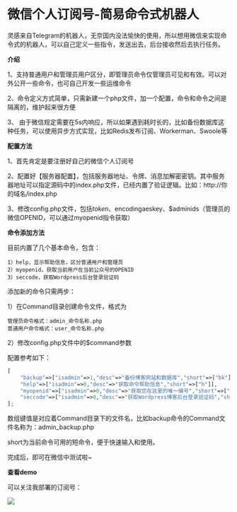 # 微信个人订阅号-简易命令式机器人

灵感来自Telegram的机器人，无奈国内没法愉快的使用，所以想用微信来实现命令式的机器人，可以自己定义一些指令，发送出去，后台接收然后去执行任务。

**介绍**

1、支持普通用户和管理员用户区分，即管理员命令仅管理员可见和有效。可以对外公开一些命令，也可自己开发一些运维命令

2、命令定义方式简单，只需新建一个php文件，加一个配置，命令和命令之间是隔离的，维护起来很方便

3、	由于微信规定需要在5s内响应，所以如果遇到耗时长的，比如备份数据库这种任务，可以使用异步方式实现，比如Redis发布订阅、Workerman、Swoole等



**配置方法**

1、首先肯定是要注册好自己的微信个人订阅号

2、配置好【服务器配置】，包括服务器地址、令牌、消息加解密密钥。其中服务器地址可以指定源码中的index.php文件，已经内置了验证逻辑。比如：http://你的域名/index.php

3、修改config.php文件，包括$token、$encodingaeskey、$adminids（管理员的微信OPENID，可以通过myopenid指令获取）



**命令添加方法**

目前内置了几个基本命令，包含：

```
1）help，显示帮助信息，区分普通用户和管理员
2）myopenid，获取当前用户在当前公众号的OPENID
3）seccode，获取Wordpress后台登录验证码
```

添加新的命令只需两步：

1）在Command目录创建命令文件，格式为

```
管理员命令格式：admin_命令名称.php
普通用户命令格式：user_命令名称.php
```

2）修改config.php文件中的$command参数

配置参考如下：

```php
[
    "backup"=>["isadmin"=>1,"desc"=>"备份博客网站和数据库","short"=>["bk"]],
    "help"=>["isadmin"=>0,"desc"=>"获取命令帮助信息","short"=>["h"]],
    "myopenid"=>["isadmin"=>0,"desc"=>"获取您在这里的唯一编号","short"=>["id"]],
    "seccode"=>["isadmin"=>0,"desc"=>"获取Wordpress博客后台登录验证码","short"=>["code"]],
];
```

数组键值是对应着Command目录下的文件名，比如backup命令的Command文件名称为：admin_backup.php

short为当前命令可用的短命令，便于快速输入和使用。

完成后，即可在微信中测试啦~

**查看demo**

可以关注我部署的订阅号：

![](https://ws4.sinaimg.cn/large/62831495gy1fvxr0cqhknj2076076aaj.jpg)



